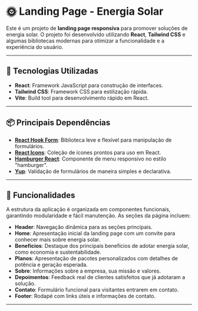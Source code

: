  # 🌞 Landing Page - Energia Solar

Este é um projeto de **landing page responsiva** para promover soluções de energia solar. O projeto foi desenvolvido utilizando **React**, **Tailwind CSS** e algumas bibliotecas modernas para otimizar a funcionalidade e a experiência do usuário.

---

## 🚀 Tecnologias Utilizadas

- **React**: Framework JavaScript para construção de interfaces.
- **Tailwind CSS**: Framework CSS para estilização rápida.
- **Vite**: Build tool para desenvolvimento rápido em React.

---

## 📦 Principais Dependências

- **[React Hook Form](https://react-hook-form.com/)**: Biblioteca leve e flexível para manipulação de formulários.
- **[React Icons](https://react-icons.github.io/react-icons/)**: Coleção de ícones prontos para uso em React.
- **[Hamburger React](https://hamburger-react.netlify.app/)**: Componente de menu responsivo no estilo "hamburger".
- **[Yup](https://github.com/jquense/yup)**: Validação de formulários de maneira simples e declarativa.

---

## 📄 Funcionalidades

A estrutura da aplicação é organizada em componentes funcionais, garantindo modularidade e fácil manutenção. As seções da página incluem:

- **Header**: Navegação dinâmica para as seções principais.
- **Home**: Apresentação inicial da landing page com um convite para conhecer mais sobre energia solar.
- **Beneficios**: Destaque dos principais benefícios de adotar energia solar, como economia e sustentabilidade.
- **Planos**: Apresentação de pacotes personalizados com detalhes de potência e geração esperada.
- **Sobre**: Informações sobre a empresa, sua missão e valores.
- **Depoimentos**: Feedback real de clientes satisfeitos que já adotaram a solução.
- **Contato**: Formulário funcional para visitantes entrarem em contato.
- **Footer**: Rodapé com links úteis e informações de contato.

---
 
